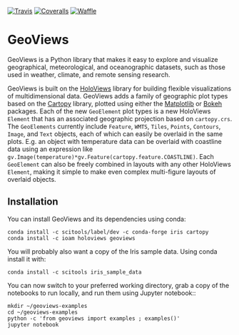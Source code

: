 [![Travis](https://api.travis-ci.org/ioam/geoviews.svg?branch=master)](https://travis-ci.org/ioam/geoviews)
[![Coveralls](https://img.shields.io/coveralls/ioam/geoviews.svg)](https://coveralls.io/github/ioam/geoviews)
[![Waffle](https://badge.waffle.io/ioam/geoviews.png?label=ready&title=ready)](https://waffle.io/ioam/geoviews)

# GeoViews

GeoViews is a Python library that makes it easy to explore and
visualize geographical, meteorological, and oceanographic datasets,
such as those used in weather, climate, and remote sensing research.

GeoViews is built on the [HoloViews](http://holoviews.org) library for
building flexible visualizations of multidimensional data.  GeoViews
adds a family of geographic plot types based on the
[Cartopy](http://scitools.org.uk/cartopy) library, plotted using
either the [Matplotlib](http://matplotlib.org) or
[Bokeh](http://bokeh.pydata.org) packages.  Each of the new
`GeoElement` plot types is a new HoloViews `Element` that has an
associated geographic projection based on `cartopy.crs`. The
`GeoElements` currently include `Feature`, `WMTS`, `Tiles`, `Points`,
`Contours`, `Image`, and `Text` objects, each of which can easily be
overlaid in the same plots.  E.g. an object with temperature data can
be overlaid with coastline data using an expression like
``gv.Image(temperature)*gv.Feature(cartopy.feature.COASTLINE)``.  Each
`GeoElement` can also be freely combined in layouts with any other
HoloViews `Element`, making it simple to make even complex
multi-figure layouts of overlaid objects.

## Installation

You can install GeoViews and its dependencies using conda:

```
conda install -c scitools/label/dev -c conda-forge iris cartopy
conda install -c ioam holoviews geoviews
```

You will probably also want a copy of the Iris sample data. Using
conda install it with:

```
conda install -c scitools iris_sample_data
```

You can now switch to your preferred working directory, grab a copy of the notebooks to run locally, and run them using Jupyter notebook::

```
mkdir ~/geoviews-examples
cd ~/geoviews-examples
python -c 'from geoviews import examples ; examples()'
jupyter notebook
```
